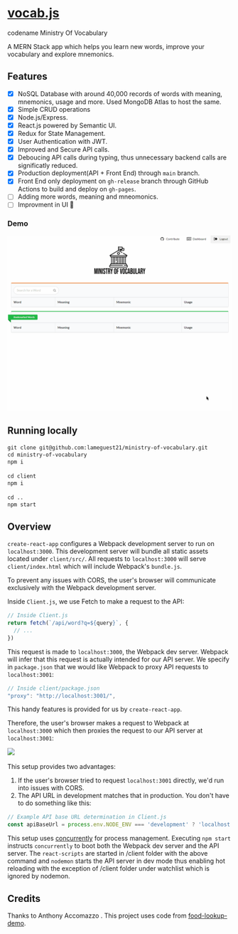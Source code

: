 # [vocab.js](https://vocab.js.org)
codename Ministry Of Vocabulary

A MERN Stack app which helps you learn new words, improve your vocabulary and explore mnemonics. 

## Features
- [x] NoSQL Database with around 40,000 records of words with meaning, mnemonics, usage and more. Used MongoDB Atlas to host the same.
- [x] Simple CRUD operations
- [x] Node.js/Express.
- [x] React.js powered by Semantic UI.
- [x] Redux for State Management.
- [x] User Authentication with JWT.
- [x] Improved and Secure API calls. 
- [x] Deboucing API calls during typing, thus unnecessary backend calls are significatly reduced.
- [x] Production deployment(API + Front End) through `main` branch.
- [x] Front End only deployment on `gh-release` branch through GitHub Actions to build and deploy on `gh-pages`.
- [ ] Adding more words, meaning and mneomonics.
- [ ] Improvment in UI 💅

### Demo
![](./Demo.gif)

## Running locally

```
git clone git@github.com:lameguest21/ministry-of-vocabulary.git
cd ministry-of-vocabulary
npm i

cd client
npm i

cd ..
npm start
```

## Overview

`create-react-app` configures a Webpack development server to run on `localhost:3000`. This development server will bundle all static assets located under `client/src/`. All requests to `localhost:3000` will serve `client/index.html` which will include Webpack's `bundle.js`.

To prevent any issues with CORS, the user's browser will communicate exclusively with the Webpack development server.

Inside `Client.js`, we use Fetch to make a request to the API:

```js
// Inside Client.js
return fetch(`/api/word?q=${query}`, {
  // ...
})
```

This request is made to `localhost:3000`, the Webpack dev server. Webpack will infer that this request is actually intended for our API server. We specify in `package.json` that we would like Webpack to proxy API requests to `localhost:3001`:

```js
// Inside client/package.json
"proxy": "http://localhost:3001/",
```

This handy features is provided for us by `create-react-app`.

Therefore, the user's browser makes a request to Webpack at `localhost:3000` which then proxies the request to our API server at `localhost:3001`:

![](./flow-diagram.png)

This setup provides two advantages:

1. If the user's browser tried to request `localhost:3001` directly, we'd run into issues with CORS.
2. The API URL in development matches that in production. You don't have to do something like this:

```js
// Example API base URL determination in Client.js
const apiBaseUrl = process.env.NODE_ENV === 'development' ? 'localhost:3001' : '/'
```

This setup uses [concurrently](https://github.com/kimmobrunfeldt/concurrently) for process management. Executing `npm start` instructs `concurrently` to boot both the Webpack dev server and the API server. The `react-scripts` are started in /client folder with the above command and `nodemon` starts the API server in dev mode thus enabling hot reloading with the exception of /client folder under watchlist which is ignored by nodemon.

## Credits

Thanks to Anthony Accomazzo . This project uses code from [food-lookup-demo](https://github.com/fullstackreact/food-lookup-demo.git).
